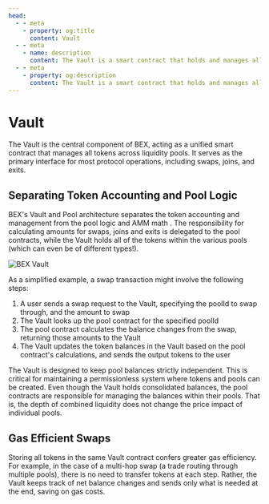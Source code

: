 ```yaml
---
head:
  - - meta
    - property: og:title
      content: Vault
  - - meta
    - name: description
      content: The Vault is a smart contract that holds and manages all tokens in each BEX pool. It is also the portal through which most BEX operations take place
  - - meta
    - property: og:description
      content: The Vault is a smart contract that holds and manages all tokens in each BEX pool. It is also the portal through which most BEX operations take place
---
```


# Vault

The Vault is the central component of BEX, acting as a unified smart contract that manages all tokens across liquidity pools. It serves as the primary interface for most protocol operations, including swaps, joins, and exits.

## Separating Token Accounting and Pool Logic

BEX's Vault and Pool architecture separates the token accounting and management from the pool logic and AMM math . The responsibility for calculating amounts for swaps, joins and exits is delegated to the pool contracts, while the Vault holds all of the tokens within the various pools (which can even be of different types!).

![BEX Vault](/assets/vault.png)

As a simplified example, a swap transaction might involve the following steps:

1. A user sends a swap request to the Vault, specifying the poolId to swap through, and the amount to swap
2. The Vault looks up the pool contract for the specified poolId
3. The pool contract calculates the balance changes from the swap, returning those amounts to the Vault
4. The Vault updates the token balances in the Vault based on the pool contract's calculations, and sends the output tokens to the user

The Vault is designed to keep pool balances strictly independent. This is critical for maintaining a permissionless system where tokens and pools can be created. Even though the Vault holds consolidated balances, the pool contracts are responsible for managing the balances within their pools. That is, the depth of combined liquidity does not change the price impact of individual pools.

## Gas Efficient Swaps

Storing all tokens in the same Vault contract confers greater gas efficiency. For example, in the case of a multi-hop swap (a trade routing through multiple pools), there is no need to transfer tokens at each step. Rather, the Vault keeps track of net balance changes and sends only what is needed at the end, saving on gas costs.
